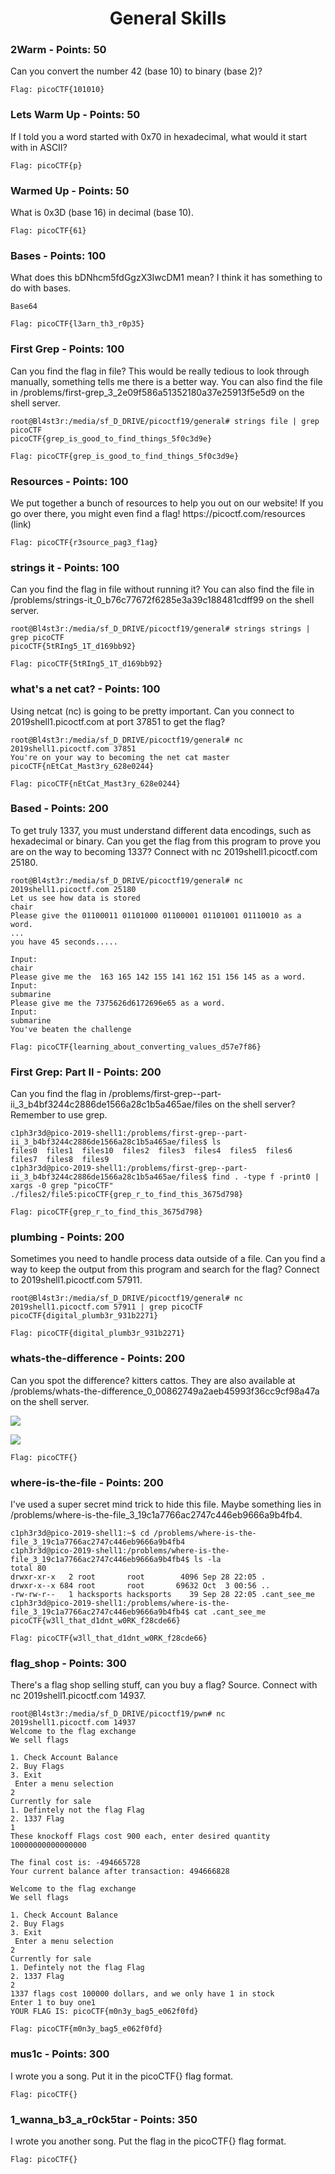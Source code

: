 <h1 align="center">General Skills</h1>


<h3>2Warm - Points: 50</h3>
Can you convert the number 42 (base 10) to binary (base 2)?

``` shell
Flag: picoCTF{101010}
```

<h3>Lets Warm Up - Points: 50</h3>
If I told you a word started with 0x70 in hexadecimal, what would it start with in ASCII? 

``` shell
Flag: picoCTF{p}
```

<h3>Warmed Up - Points: 50</h3>
What is 0x3D (base 16) in decimal (base 10). 

``` shell
Flag: picoCTF{61}
```

<h3>Bases - Points: 100</h3>
What does this bDNhcm5fdGgzX3IwcDM1 mean? I think it has something to do with bases.

``` shell
Base64

Flag: picoCTF{l3arn_th3_r0p35}
```

<h3>First Grep - Points: 100</h3>
Can you find the flag in file? This would be really tedious to look through manually, something tells me there is a better way. You can also find the file in /problems/first-grep_3_2e09f586a51352180a37e25913f5e5d9 on the shell server.

``` shell
root@Bl4st3r:/media/sf_D_DRIVE/picoctf19/general# strings file | grep picoCTF
picoCTF{grep_is_good_to_find_things_5f0c3d9e}

Flag: picoCTF{grep_is_good_to_find_things_5f0c3d9e}
```

<h3>Resources - Points: 100</h3>
We put together a bunch of resources to help you out on our website! If you go over there, you might even find a flag! https://picoctf.com/resources (link)

``` shell
Flag: picoCTF{r3source_pag3_f1ag}
```

<h3>strings it - Points: 100</h3>
Can you find the flag in file without running it? You can also find the file in /problems/strings-it_0_b76c77672f6285e3a39c188481cdff99 on the shell server.

``` shell
root@Bl4st3r:/media/sf_D_DRIVE/picoctf19/general# strings strings | grep picoCTF
picoCTF{5tRIng5_1T_d169bb92}

Flag: picoCTF{5tRIng5_1T_d169bb92}
```

<h3>what's a net cat? - Points: 100</h3>
Using netcat (nc) is going to be pretty important. Can you connect to 2019shell1.picoctf.com at port 37851 to get the flag?

``` shell
root@Bl4st3r:/media/sf_D_DRIVE/picoctf19/general# nc 2019shell1.picoctf.com 37851
You're on your way to becoming the net cat master
picoCTF{nEtCat_Mast3ry_628e0244}

Flag: picoCTF{nEtCat_Mast3ry_628e0244}
```

<h3>Based - Points: 200</h3>
To get truly 1337, you must understand different data encodings, such as hexadecimal or binary. Can you get the flag from this program to prove you are on the way to becoming 1337? Connect with nc 2019shell1.picoctf.com 25180.

``` shell
root@Bl4st3r:/media/sf_D_DRIVE/picoctf19/general# nc 2019shell1.picoctf.com 25180
Let us see how data is stored
chair
Please give the 01100011 01101000 01100001 01101001 01110010 as a word.
...
you have 45 seconds.....

Input:
chair
Please give me the  163 165 142 155 141 162 151 156 145 as a word.
Input:
submarine
Please give me the 7375626d6172696e65 as a word.
Input:
submarine
You've beaten the challenge

Flag: picoCTF{learning_about_converting_values_d57e7f86}
```

<h3>First Grep: Part II - Points: 200</h3>
Can you find the flag in /problems/first-grep--part-ii_3_b4bf3244c2886de1566a28c1b5a465ae/files on the shell server? Remember to use grep.

``` shell
c1ph3r3d@pico-2019-shell1:/problems/first-grep--part-ii_3_b4bf3244c2886de1566a28c1b5a465ae/files$ ls
files0  files1  files10  files2  files3  files4  files5  files6  files7  files8  files9
c1ph3r3d@pico-2019-shell1:/problems/first-grep--part-ii_3_b4bf3244c2886de1566a28c1b5a465ae/files$ find . -type f -print0 | xargs -0 grep "picoCTF"
./files2/file5:picoCTF{grep_r_to_find_this_3675d798}

Flag: picoCTF{grep_r_to_find_this_3675d798}
```

<h3>plumbing - Points: 200</h3>
Sometimes you need to handle process data outside of a file. Can you find a way to keep the output from this program and search for the flag? Connect to 2019shell1.picoctf.com 57911.

``` shell
root@Bl4st3r:/media/sf_D_DRIVE/picoctf19/general# nc 2019shell1.picoctf.com 57911 | grep picoCTF
picoCTF{digital_plumb3r_931b2271}

Flag: picoCTF{digital_plumb3r_931b2271}
```

<h3>whats-the-difference - Points: 200</h3>
Can you spot the difference? kitters cattos. They are also available at /problems/whats-the-difference_0_00862749a2aeb45993f36cc9cf98a47a on the shell server.

<img src="../Files/kitters.jpg"></img>
          
<img src="../Files/cattos.jpg"></img>        

``` shell
Flag: picoCTF{}
```

<h3>where-is-the-file - Points: 200</h3>
I've used a super secret mind trick to hide this file. Maybe something lies in /problems/where-is-the-file_3_19c1a7766ac2747c446eb9666a9b4fb4.

``` shell
c1ph3r3d@pico-2019-shell1:~$ cd /problems/where-is-the-file_3_19c1a7766ac2747c446eb9666a9b4fb4
c1ph3r3d@pico-2019-shell1:/problems/where-is-the-file_3_19c1a7766ac2747c446eb9666a9b4fb4$ ls -la
total 80
drwxr-xr-x   2 root       root        4096 Sep 28 22:05 .
drwxr-x--x 684 root       root       69632 Oct  3 00:56 ..
-rw-rw-r--   1 hacksports hacksports    39 Sep 28 22:05 .cant_see_me
c1ph3r3d@pico-2019-shell1:/problems/where-is-the-file_3_19c1a7766ac2747c446eb9666a9b4fb4$ cat .cant_see_me
picoCTF{w3ll_that_d1dnt_w0RK_f28cde66}

Flag: picoCTF{w3ll_that_d1dnt_w0RK_f28cde66}
```

<h3>flag_shop - Points: 300</h3>
There's a flag shop selling stuff, can you buy a flag? Source. Connect with nc 2019shell1.picoctf.com 14937.

``` shell
root@Bl4st3r:/media/sf_D_DRIVE/picoctf19/pwn# nc 2019shell1.picoctf.com 14937
Welcome to the flag exchange
We sell flags

1. Check Account Balance
2. Buy Flags
3. Exit
 Enter a menu selection
2
Currently for sale
1. Defintely not the flag Flag
2. 1337 Flag
1
These knockoff Flags cost 900 each, enter desired quantity
10000000000000000

The final cost is: -494665728
Your current balance after transaction: 494666828

Welcome to the flag exchange
We sell flags

1. Check Account Balance
2. Buy Flags
3. Exit
 Enter a menu selection
2
Currently for sale
1. Defintely not the flag Flag
2. 1337 Flag
2
1337 flags cost 100000 dollars, and we only have 1 in stock
Enter 1 to buy one1
YOUR FLAG IS: picoCTF{m0n3y_bag5_e062f0fd}

Flag: picoCTF{m0n3y_bag5_e062f0fd}
```

<h3>mus1c - Points: 300</h3>
I wrote you a song. Put it in the picoCTF{} flag format.

``` shell
Flag: picoCTF{}

```


<h3>1_wanna_b3_a_r0ck5tar - Points: 350</h3>
I wrote you another song. Put the flag in the picoCTF{} flag format.

``` shell
Flag: picoCTF{}

```


